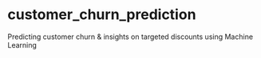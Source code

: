 # customer_churn_prediction
Predicting customer churn &amp; insights on targeted discounts using Machine Learning
